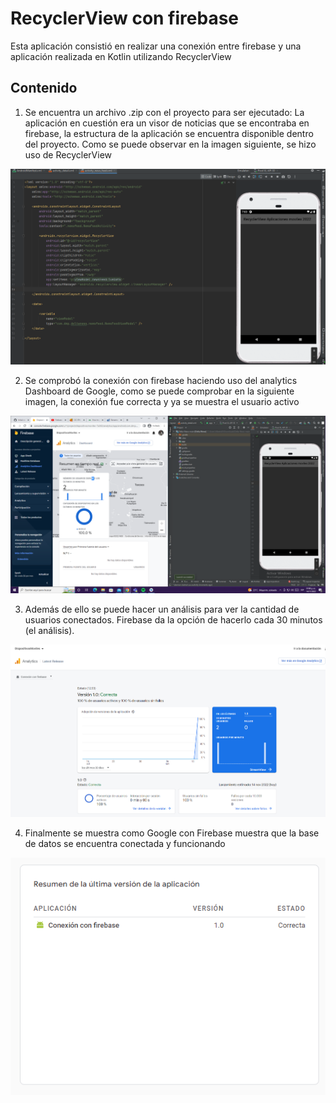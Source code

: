 # RecyclerView con firebase
Esta aplicación consistió en realizar una conexión entre firebase y una aplicación realizada en Kotlin utilizando RecyclerView

## Contenido
1. Se encuentra un archivo .zip con el proyecto para ser ejecutado: La aplicación en cuestión era un visor de noticias que se encontraba en firebase, la estructura de la aplicación se encuentra disponible dentro del proyecto. Como se puede observar en la imagen siguiente, se hizo uso de RecyclerView

![Muestra de recyclerview en el activity main](https://github.com/AlbertoEJ/RecyclerView/blob/main/imagenes/usoderecycler.png)

2. Se comprobó la conexión con firebase haciendo uso del analytics Dashboard de Google, como se puede comprobar en la siguiente imagen, la conexión fue correcta y ya se muestra el usuario activo

![Muestra de conexión](https://github.com/AlbertoEJ/RecyclerView/blob/main/imagenes/appfuncionando.png)

3. Además de ello se puede hacer un análisis para ver la cantidad de usuarios conectados. Firebase da la opción de hacerlo cada 30 minutos (el análisis).

![Muestra de usuarios conectados](https://github.com/AlbertoEJ/RecyclerView/blob/main/imagenes/usuarios.png)

4. Finalmente se muestra como Google con Firebase muestra que la base de datos se encuentra conectada y funcionando

![Muestra de base de datos conectada](https://github.com/AlbertoEJ/RecyclerView/blob/main/imagenes/conexionrealizada.png)
